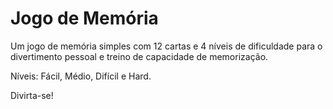 # Jogo de Memória

Um jogo de memória simples com 12 cartas e 4 níveis de dificuldade para o divertimento pessoal e treino de capacidade de memorização.

Níveis: Fácil, Médio, Difícil e Hard.

Divirta-se!